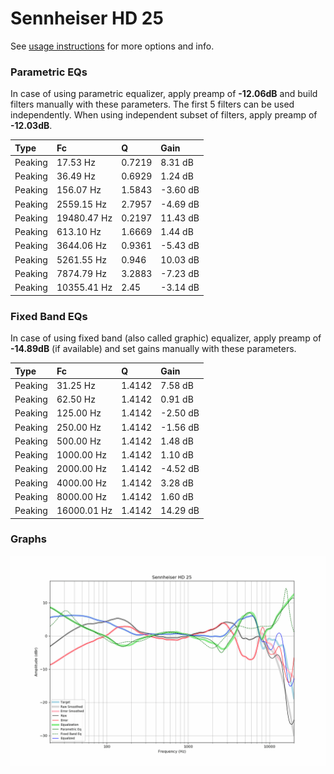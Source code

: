 # Sennheiser HD 25
See [usage instructions](https://github.com/jaakkopasanen/AutoEq#usage) for more options and info.

### Parametric EQs
In case of using parametric equalizer, apply preamp of **-12.06dB** and build filters manually
with these parameters. The first 5 filters can be used independently.
When using independent subset of filters, apply preamp of **-12.03dB**.

| Type    | Fc          |      Q | Gain     |
|:--------|:------------|:-------|:---------|
| Peaking | 17.53 Hz    | 0.7219 | 8.31 dB  |
| Peaking | 36.49 Hz    | 0.6929 | 1.24 dB  |
| Peaking | 156.07 Hz   | 1.5843 | -3.60 dB |
| Peaking | 2559.15 Hz  | 2.7957 | -4.69 dB |
| Peaking | 19480.47 Hz | 0.2197 | 11.43 dB |
| Peaking | 613.10 Hz   | 1.6669 | 1.44 dB  |
| Peaking | 3644.06 Hz  | 0.9361 | -5.43 dB |
| Peaking | 5261.55 Hz  | 0.946  | 10.03 dB |
| Peaking | 7874.79 Hz  | 3.2883 | -7.23 dB |
| Peaking | 10355.41 Hz | 2.45   | -3.14 dB |

### Fixed Band EQs
In case of using fixed band (also called graphic) equalizer, apply preamp of **-14.89dB**
(if available) and set gains manually with these parameters.

| Type    | Fc          |      Q | Gain     |
|:--------|:------------|:-------|:---------|
| Peaking | 31.25 Hz    | 1.4142 | 7.58 dB  |
| Peaking | 62.50 Hz    | 1.4142 | 0.91 dB  |
| Peaking | 125.00 Hz   | 1.4142 | -2.50 dB |
| Peaking | 250.00 Hz   | 1.4142 | -1.56 dB |
| Peaking | 500.00 Hz   | 1.4142 | 1.48 dB  |
| Peaking | 1000.00 Hz  | 1.4142 | 1.10 dB  |
| Peaking | 2000.00 Hz  | 1.4142 | -4.52 dB |
| Peaking | 4000.00 Hz  | 1.4142 | 3.28 dB  |
| Peaking | 8000.00 Hz  | 1.4142 | 1.60 dB  |
| Peaking | 16000.01 Hz | 1.4142 | 14.29 dB |

### Graphs
![](./Sennheiser%20HD%2025.png)